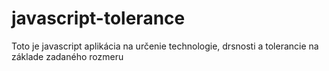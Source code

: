# javascript-tolerance
Toto je javascript aplikácia na určenie technologie, drsnosti a tolerancie na základe zadaného rozmeru
